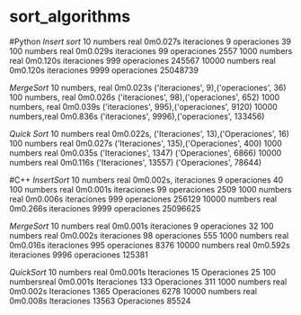 # sort_algorithms

#Python
*Insert sort*
10 numbers real	0m0.027s  iteraciones 9 operaciones 39
100 numbers real 0m0.029s  iteraciones 99 operaciones 2557 
1000 numbers real 0m0.120s  iteraciones 999 operaciones 245567 
10000 numbers real 0m0.120s iteraciones 9999 operaciones 25048739 

*MergeSort*
10 numbers, real 0m0.023s ('iteraciones', 9),('operaciones', 36)
100 numbers, real 0m0.026s ('iteraciones', 98),('operaciones', 652)
1000 numbers, real 0m0.039s ('iteraciones', 995),('operaciones', 9120)
10000 numbers,real 0m0.836s ('iteraciones', 9996),('operaciones', 133456)

*Quick Sort*
10 numbers real	0m0.022s, ('Iteraciones', 13),('Operaciones', 16)
100 numbers real 0m0.027s ('Iteraciones', 135),('Operaciones', 400)
1000 numbers real 0m0.035s ('Iteraciones', 1347) ('Operaciones', 6866)
10000 numbers real 0m0.116s ('Iteraciones', 13557) ('Operaciones', 78644)

#C++
*InsertSort*
10 numbers real	0m0.002s, iteraciones 9 operaciones 40
100 numbers real 0m0.001s  iteraciones 99 operaciones 2509 
1000 numbers real 0m0.006s iteraciones 999 operaciones 256129 
10000 numbers real 0m0.266s iteraciones 9999 operaciones 25096625 

*MergeSort*
10 numbers real	0m0.001s iteraciones 9 operaciones 32 
100 numbers real 0m0.002s iteraciones 98 operaciones 555
1000 numbers real 0m0.016s iteraciones 995 operaciones 8376 
10000 numbers real 0m0.592s iteraciones 9996 operaciones 125381 

*QuickSort*
10 numbers real	0m0.001s Iteraciones 15 Operaciones 25 
100 numbersreal	0m0.001s Iteraciones 133 Operaciones 311 
1000 numbers real 0m0.002s Iteraciones 1365 Operaciones 6278
10000 numbers real 0m0.008s Iteraciones 13563 Operaciones 85524 





